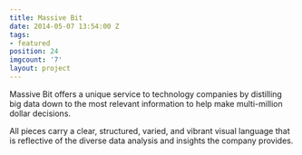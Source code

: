 ```yaml
---
title: Massive Bit
date: 2014-05-07 13:54:00 Z
tags:
- featured
position: 24
imgcount: '7'
layout: project
---
```


Massive Bit offers a unique service to technology companies by distilling big data down to the most relevant information to help make multi-million dollar decisions.


All pieces carry a clear, structured, varied, and vibrant visual language that is reflective of the diverse data analysis and insights the company provides.
